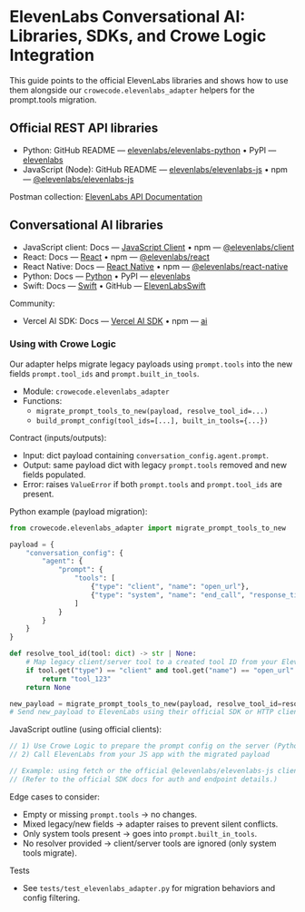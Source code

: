 # ElevenLabs Conversational AI: Libraries, SDKs, and Crowe Logic Integration

This guide points to the official ElevenLabs libraries and shows how to use them alongside our `crowecode.elevenlabs_adapter` helpers for the prompt.tools migration.

## Official REST API libraries

- Python: GitHub README — [elevenlabs/elevenlabs-python](https://github.com/elevenlabs/elevenlabs-python) • PyPI — [elevenlabs](https://pypi.org/project/elevenlabs/)
- JavaScript (Node): GitHub README — [elevenlabs/elevenlabs-js](https://github.com/elevenlabs/elevenlabs-js) • npm — [@elevenlabs/elevenlabs-js](https://www.npmjs.com/package/@elevenlabs/elevenlabs-js)

Postman collection: [ElevenLabs API Documentation](https://www.postman.com/elevenlabs/elevenlabs/collection/7i9rytu/elevenlabs-api-documentation?action=share&creator=39903018)

## Conversational AI libraries

- JavaScript client: Docs — [JavaScript Client](https://elevenlabs.io/docs/conversational-ai/libraries/java-script) • npm — [@elevenlabs/client](https://www.npmjs.com/package/@elevenlabs/client)
- React: Docs — [React](https://elevenlabs.io/docs/conversational-ai/libraries/react) • npm — [@elevenlabs/react](https://www.npmjs.com/package/@elevenlabs/react)
- React Native: Docs — [React Native](https://elevenlabs.io/docs/conversational-ai/libraries/react-native) • npm — [@elevenlabs/react-native](https://www.npmjs.com/package/@elevenlabs/react-native)
- Python: Docs — [Python](https://elevenlabs.io/docs/conversational-ai/libraries/python) • PyPI — [elevenlabs](https://pypi.org/project/elevenlabs/)
- Swift: Docs — [Swift](https://elevenlabs.io/docs/conversational-ai/libraries/swift) • GitHub — [ElevenLabsSwift](https://github.com/elevenlabs/ElevenLabsSwift)

Community:

- Vercel AI SDK: Docs — [Vercel AI SDK](https://elevenlabs.io/docs/cookbooks/speech-to-text/vercel-ai-sdk) • npm — [ai](https://www.npmjs.com/package/ai)

### Using with Crowe Logic

Our adapter helps migrate legacy payloads using `prompt.tools` into the new fields `prompt.tool_ids` and `prompt.built_in_tools`.

- Module: `crowecode.elevenlabs_adapter`
- Functions:
  - `migrate_prompt_tools_to_new(payload, resolve_tool_id=...)`
  - `build_prompt_config(tool_ids=[...], built_in_tools={...})`

Contract (inputs/outputs):

- Input: dict payload containing `conversation_config.agent.prompt`.
- Output: same payload dict with legacy `prompt.tools` removed and new fields populated.
- Error: raises `ValueError` if both `prompt.tools` and `prompt.tool_ids` are present.

Python example (payload migration):

```python
from crowecode.elevenlabs_adapter import migrate_prompt_tools_to_new

payload = {
    "conversation_config": {
        "agent": {
            "prompt": {
                "tools": [
                    {"type": "client", "name": "open_url"},
                    {"type": "system", "name": "end_call", "response_timeout_secs": 20},
                ]
            }
        }
    }
}

def resolve_tool_id(tool: dict) -> str | None:
    # Map legacy client/server tool to a created tool ID from your ElevenLabs account
    if tool.get("type") == "client" and tool.get("name") == "open_url":
        return "tool_123"
    return None

new_payload = migrate_prompt_tools_to_new(payload, resolve_tool_id=resolve_tool_id)
# Send new_payload to ElevenLabs using their official SDK or HTTP client
```

JavaScript outline (using official clients):

```js
// 1) Use Crowe Logic to prepare the prompt config on the server (Python shown above)
// 2) Call ElevenLabs from your JS app with the migrated payload

// Example: using fetch or the official @elevenlabs/elevenlabs-js client to POST
// (Refer to the official SDK docs for auth and endpoint details.)
```

Edge cases to consider:

- Empty or missing `prompt.tools` → no changes.
- Mixed legacy/new fields → adapter raises to prevent silent conflicts.
- Only system tools present → goes into `prompt.built_in_tools`.
- No resolver provided → client/server tools are ignored (only system tools migrate).

Tests

- See `tests/test_elevenlabs_adapter.py` for migration behaviors and config filtering.
